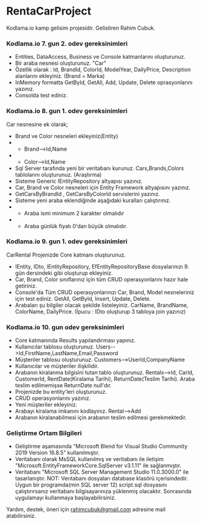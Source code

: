 # RentaCarProject
Kodlama.io kamp gelisim projesidir. Gelistiren Rahim Cubuk.

### Kodlama.io 7. gun 2. odev gereksinimleri
* Entities, DataAccess, Business ve Console katmanlarını oluşturunuz.
* Bir araba nesnesi oluşturunuz. "Car"
* Özellik olarak : Id, BrandId, ColorId, ModelYear, DailyPrice, Description alanlarını ekleyiniz. (Brand = Marka)
* InMemory formatta GetById, GetAll, Add, Update, Delete oprasyonlarını yazınız.
* Consolda test ediniz.

### Kodlama.io 8. gun 1. odev gereksinimleri
Car nesnesine ek olarak;
* Brand ve Color nesneleri ekleyiniz(Entity)
* * Brand-->Id,Name
* * Color-->Id,Name
* Sql Server tarafında yeni bir veritabanı kurunuz. Cars,Brands,Colors tablolarını oluşturunuz. (Araştırma)
* Sisteme Generic IEntityRepository altyapısı yazınız.
* Car, Brand ve Color nesneleri için Entity Framework altyapısını yazınız.
* GetCarsByBrandId , GetCarsByColorId servislerini yazınız.
* Sisteme yeni araba eklendiğinde aşağıdaki kuralları çalıştırınız.
* * Araba ismi minimum 2 karakter olmalıdır
* * Araba günlük fiyatı 0'dan büyük olmalıdır.

### Kodlama.io 9. gun 1. odev gereksinimleri
CarRental Projenizde Core katmanı oluşturunuz.
* IEntity, IDto, IEntityRepository, EfEntityRepositoryBase dosyalarınızı 9. gün dersindeki gibi oluşturup ekleyiniz.
* Car, Brand, Color sınıflarınız için tüm CRUD operasyonlarını hazır hale getiriniz.
* Console'da Tüm CRUD operasyonlarınızı Car, Brand, Model nesneleriniz için test ediniz. GetAll, GetById, Insert, Update, Delete.
* Arabaları şu bilgiler olacak şekilde listeleyiniz. CarName, BrandName, ColorName, DailyPrice. (İpucu : IDto oluşturup 3 tabloya join yazınız)

### Kodlama.io 10. gun odev gereksinimleri
* Core katmanında Results yapılandırması yapınız.
* Kullanıcılar tablosu oluşturunuz. Users-->Id,FirstName,LastName,Email,Password
* Müşteriler tablosu oluşturunuz. Customers-->UserId,CompanyName
* Kullanıcılar ve müşteriler ilişkilidir.
* Arabanın kiralanma bilgisini tutan tablo oluşturunuz. Rentals-->Id, CarId, CustomerId, RentDate(Kiralama Tarihi), ReturnDate(Teslim Tarihi). Araba teslim edilmemişse ReturnDate null'dır.
* Projenizde bu entity'leri oluşturunuz.
* CRUD operasyonlarını yazınız.
* Yeni müşteriler ekleyiniz.
* Arabayı kiralama imkanını kodlayınız. Rental-->Add
* Arabanın kiralanabilmesi için arabanın teslim edilmesi gerekmektedir.


### Geliştirme Ortam Bilgileri

* Geliştirme aşamasında "Microsoft Blend for Visual Studio Community 2019 Version 16.8.5" kullanılmıştır.
* Veritabanı olarak MsSQL kullanılmış ve veritabanı ile iletişim "Microsoft.EntityFrameworkCore.SqlServer v3.1.11" ile sağlanmıştır.
* Veritabanı "Microsoft SQL Server Management Studio 11.0.3000.0" ile tasarlanıştır.
NOT: Verıtabanı dosyaları database klasörü içerisindedir. Uygun bir programda(min SQL server 12) script.sql dosyasını çalıştırırsanız veritabanı bilgisayarınıza yüklenmiş olacaktır. Sonrasında uygulamayı kullanmaya başlayabilirsiniz.

Yardım, destek, öneri için rahimcubuk@gmail.com adresine mail atabilirsiniz.
